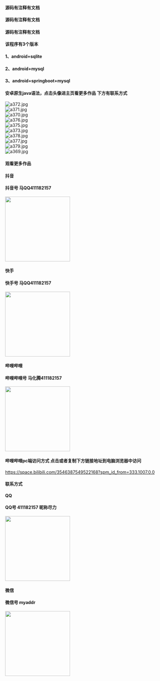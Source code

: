 #### 源码有注释有文档
#### 源码有注释有文档
#### 源码有注释有文档
#### 该程序有3个版本
#### 1、android+sqlite
#### 2、android+mysql
#### 3、android+springboot+mysql
#### 安卓原生java语法，点击头像进主页看更多作品 下方有联系方式
 <img src='https://img.alicdn.com/imgextra/i1/1658540494/O1CN01oT7QOG1FWIaQkLITD_!!1658540494.jpg' alt='a372.jpg' /></br> 
 <img src='https://img.alicdn.com/imgextra/i3/1658540494/O1CN01leHuSO1FWIaSdirpC_!!1658540494.jpg' alt='a371.jpg' /></br> 
 <img src='https://img.alicdn.com/imgextra/i4/1658540494/O1CN01gL3taO1FWIaUyZWeA_!!1658540494.jpg' alt='a370.jpg' /></br> 
 <img src='https://img.alicdn.com/imgextra/i1/1658540494/O1CN01v3mDL71FWIaWFoMch_!!1658540494.jpg' alt='a376.jpg' /></br> 
 <img src='https://img.alicdn.com/imgextra/i1/1658540494/O1CN01W4BUyb1FWIaWFphkI_!!1658540494.jpg' alt='a375.jpg' /></br> 
 <img src='https://img.alicdn.com/imgextra/i1/1658540494/O1CN01W0uv5r1FWIaSdirpN_!!1658540494.jpg' alt='a373.jpg' /></br> 
 <img src='https://img.alicdn.com/imgextra/i1/1658540494/O1CN01CMSBoY1FWIaUm9pVS_!!1658540494.jpg' alt='a378.jpg' /></br> 
 <img src='https://img.alicdn.com/imgextra/i1/1658540494/O1CN01RrbSSz1FWIaUmBEnP_!!1658540494.jpg' alt='a377.jpg' /></br> 
 <img src='https://img.alicdn.com/imgextra/i1/1658540494/O1CN01XtV6W81FWIaQkORuM_!!1658540494.jpg' alt='a379.jpg' /></br> 
 <img src='https://img.alicdn.com/imgextra/i4/1658540494/O1CN01IZdRSX1FWIaUyXNbg_!!1658540494.jpg' alt='a369.jpg' /></br>
#### 观看更多作品

#### 抖音
#### 抖音号  马QQ411182157
<img src="https://gitee.com/QQ411182157/mingpian/raw/master/douyin.png" width="210px">

#### 快手
#### 快手号  马QQ411182157

<img src="https://gitee.com/QQ411182157/mingpian/raw/master/kuaishou.jpg" width="210px">

#### 哔哩哔哩
#### 哔哩哔哩号  马化腾411182157

<img src="https://gitee.com/QQ411182157/mingpian/raw/master/bili.png" width="210px">

#### 哔哩哔哩pc端访问方式 点击或者复制下方链接地址到电脑浏览器中访问

https://space.bilibili.com/3546387549522168?spm_id_from=333.1007.0.0


#### 联系方式
#### QQ
#### QQ号 411182157 昵称尽力

<img src="https://gitee.com/QQ411182157/mingpian/raw/master/qq.jpg" width="210px">

#### 微信
#### 微信号 myaddr

<img src="https://gitee.com/QQ411182157/mingpian/raw/master/weixin.png" width="210px">
